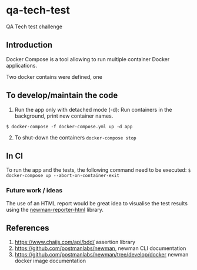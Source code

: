 # qa-tech-test
QA Tech test challenge

## Introduction

Docker Compose is a tool allowing to run multiple container Docker applications. 

Two docker contains were defined, one 



## To develop/maintain the code

1. Run the app only with detached mode (-d): Run containers in the background, print new container names.

```
$ docker-compose -f docker-compose.yml up -d app

```

2. To shut-down the containers ```docker-compose stop```


## In CI

To run the app and the tests, the following command need to be executed:
```$ docker-compose up --abort-on-container-exit```


### Future work / ideas

The use of an HTML report would be great idea to visualise the test results using the 
[newman-reporter-html](https://github.com/postmanlabs/newman-reporter-html) library. 


## References

1. https://www.chaijs.com/api/bdd/ assertion library
2. https://github.com/postmanlabs/newman, newman CLI documentation
3. https://github.com/postmanlabs/newman/tree/develop/docker newman docker image documentation
